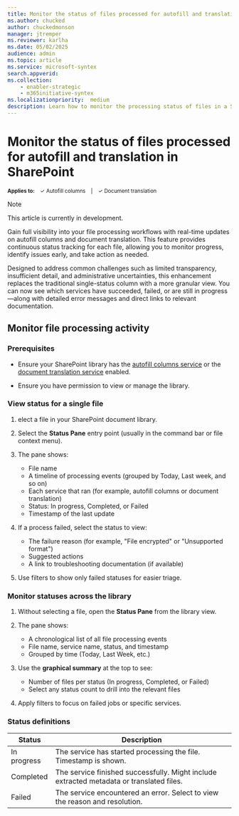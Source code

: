 ```yaml
---
title: Monitor the status of files processed for autofill and translation in SharePoint
ms.author: chucked
author: chuckedmonson
manager: jtremper
ms.reviewer: karlha
ms.date: 05/02/2025
audience: admin
ms.topic: article
ms.service: microsoft-syntex
search.appverid: 
ms.collection: 
    - enabler-strategic
    - m365initiative-syntex
ms.localizationpriority:  medium
description: Learn how to monitor the processing status of files in a SharePoint document library.
---
```


# Monitor the status of files processed for autofill and translation in SharePoint

<sup>**Applies to:**  &ensp; &#10003; Autofill columns &ensp; | &ensp; &#10003; Document translation</sup>

> [!NOTE]
> This article is currently in development.

Gain full visibility into your file processing workflows with real-time updates on autofill columns and document translation. This feature provides continuous status tracking for each file, allowing you to monitor progress, identify issues early, and take action as needed.

Designed to address common challenges such as limited transparency, insufficient detail, and administrative uncertainties, this enhancement replaces the traditional single-status column with a more granular view. You can now see which services have succeeded, failed, or are still in progress—along with detailed error messages and direct links to relevant documentation.

## Monitor file processing activity

### Prerequisites

- Ensure your SharePoint library has the [autofill columns service](autofill-overview.md) or the [document translation service](translation-overview.md) enabled.

- Ensure you have permission to view or manage the library.

### View status for a single file

1. elect a file in your SharePoint document library.

2. Select the **Status Pane** entry point (usually in the command bar or file context menu).

3. The pane shows:
   - File name
   - A timeline of processing events (grouped by Today, Last week, and so on)
   - Each service that ran (for example, autofill columns or document translation)
   - Status: In progress, Completed, or Failed
   - Timestamp of the last update

4. If a process failed, select the status to view:
   - The failure reason (for example, "File encrypted" or "Unsupported format")
   - Suggested actions
   - A link to troubleshooting documentation (if available)

5. Use filters to show only failed statuses for easier triage.

### Monitor statuses across the library

1. Without selecting a file, open the **Status Pane** from the library view.

2. The pane shows:
   - A chronological list of all file processing events
   - File name, service name, status, and timestamp
   - Grouped by time (Today, Last Week, etc.)

3. Use the **graphical summary** at the top to see:
   - Number of files per status (In progress, Completed, or Failed)
   - Select any status count to drill into the relevant files

4. Apply filters to focus on failed jobs or specific services.

### Status definitions

| Status       | Description                                                                 |
|--------------|-----------------------------------------------------------------------------|
| In progress  | The service has started processing the file. Timestamp is shown.           |
| Completed    | The service finished successfully. Might include extracted metadata or translated files. |
| Failed       | The service encountered an error. Select to view the reason and resolution. |
